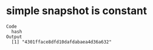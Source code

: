 # simple snapshot is constant

    Code
      hash
    Output
      [1] "4301fface8dfd10dafdabaea4d36a632"

